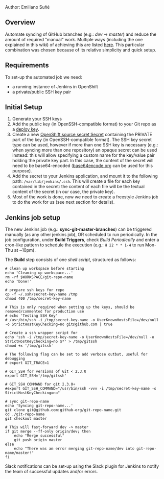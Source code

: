 Author: Emiliano Suñé 

## Overview
Automate syncing of GitHub branches (e.g.: _dev_ -> _master_) and reduce the amount of required "manual" work.
Multiple ways (including the one explained in this wiki) of achieving this are listed [here](https://developer.github.com/v3/guides/managing-deploy-keys/#deploy-keys). This particular combination was chosen because of its relative simplicity and quick setup.

## Requirements
To set-up the automated job we need:
* a running instance of Jenkins in OpenShift
* a private/public SSH key pair

## Initial Setup
1. Generate your SSH keys
2. Add the public key (in OpenSSH-compatible format) to your Git repo as a [deploy key](https://developer.github.com/v3/guides/managing-deploy-keys/#deploy-keys).
3. Create a new [OpenShift source secret Secret](https://docs.openshift.com/container-platform/latest/dev_guide/secrets.html) containing the PRIVATE part of the key (in OpenSSH-compatible format).
The SSH key secret type can be used, however if more than one SSH key is necessary (e.g.: when syncing more than one repository) an opaque secret can be used instead: this will allow specifying a custom name for the key/value pair holding the private key part. In this case, the content of the secret will need to be base64-encoded ([base64encode.org](http://base64encode.org) can be used for this purpose).
4. Add the secret to your Jenkins application, and mount it to the following path: ```/var/lib/jenkins/.ssh```. This will create a file for each key contained in the secret: the content of each file will be the textual content of the secret (in our case, the private key).
5. Most of the work is done, now we need to create a freestyle Jenkins job to do the work for us (see next section for details).

## Jenkins job setup
The new Jenkins job (e.g.: **sync-git-master-branches**) can be triggered manually (as any other jenkins job), OR scheduled to run periodically. In the job configuration, under **Build Triggers**, check _Build Periodically_ and enter a cron-like pattern to schedule the execution (e.g.: ```H 22 * * 1-4``` to run Mon-Thu at ~10pm).

The **Build** step consists of one _shell script_, structured as follows:
```
# clean up workspace before starting
echo 'Cleaning up workspace...'
rm -rf $WORKSPACE/git-repo-name
echo 'Done!'

# prepare ssh keys for repo
cp -f ~/.ssh/secret-key-name /tmp
chmod 400 /tmp/secret-key-name

# This is only required when setting up the keys, should be removed/commented for production use
# echo 'Testing SSH Key'
# /usr/bin/ssh -i /tmp/secret-key-name -o UserKnownHostsFile=/dev/null -o StrictHostKeyChecking=no git@github.com | true

# Create a ssh wrapper script for 
echo 'ssh -i /tmp/secret-key-name -o UserKnownHostsFile=/dev/null -o StrictHostKeyChecking=no $*' > /tmp/gitssh
chmod +x '/tmp/gitssh'

# The following flag can be set to add verbose outbut, useful for debugging
# export GIT_TRACE=1

# GIT_SSH for versions of Git < 2.3.0
export GIT_SSH='/tmp/gitssh'

# GIT_SSH_COMMAND for git 2.3.0+
#export GIT_SSH_COMMAND="/usr/bin/ssh -vvv -i /tmp/secret-key-name -o StrictHostKeyChecking=no"

# sync git-repo-name
echo 'Syncing git-repo-name...'
git clone git@github.com:github-org/git-repo-name.git
cd ./git-repo-name
git checkout master

# This will fast-forward dev -> master
if git merge --ff-only origin/dev; then
    echo "Merge successful"
    git push origin master
else
    echo "There was an error merging git-repo-name/dev into git-repo-name/master!"
fi
```

Slack notifications can be set-up using the Slack plugin for Jenkins to notify the team of successful updates and/or errors.
